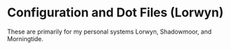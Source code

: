 # Configuration and Dot Files (Lorwyn)

These are primarily for my personal systems Lorwyn, Shadowmoor, and Morningtide.
